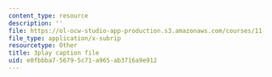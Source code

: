 ```yaml
---
content_type: resource
description: ''
file: https://ol-ocw-studio-app-production.s3.amazonaws.com/courses/11-384-malaysia-sustainable-cities-practicum-spring-2018/e0fbbba756795c71a965ab3716a9e912_4-adJfyB62s.vtt
file_type: application/x-subrip
resourcetype: Other
title: 3play caption file
uid: e0fbbba7-5679-5c71-a965-ab3716a9e912
---
```


